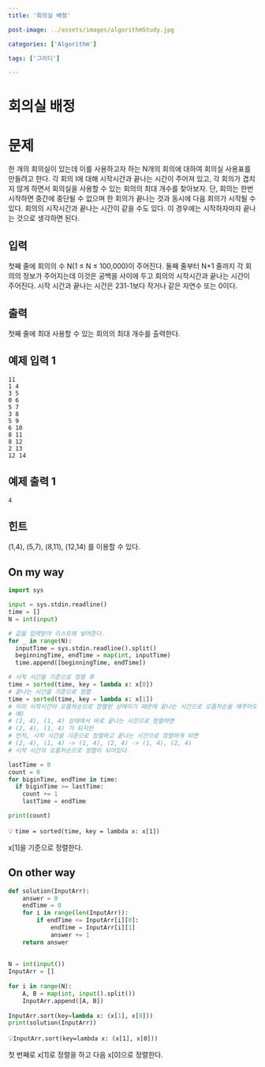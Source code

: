 ```yaml
---
title: '회의실 배정'

post-image: ../assets/images/algorithmStudy.jpg

categories: ['Algorithm']

tags: ['그리디']

---
```


# 회의실 배정 

# 문제

한 개의 회의실이 있는데 이를 사용하고자 하는 N개의 회의에 대하여 회의실 사용표를 만들려고 한다. 각 회의 I에 대해 시작시간과 끝나는 시간이 주어져 있고, 각 회의가 겹치지 않게 하면서 회의실을 사용할 수 있는 회의의 최대 개수를 찾아보자. 단, 회의는 한번 시작하면 중간에 중단될 수 없으며 한 회의가 끝나는 것과 동시에 다음 회의가 시작될 수 있다. 회의의 시작시간과 끝나는 시간이 같을 수도 있다. 이 경우에는 시작하자마자 끝나는 것으로 생각하면 된다.

## 입력

첫째 줄에 회의의 수 N(1 ≤ N ≤ 100,000)이 주어진다. 둘째 줄부터 N+1 줄까지 각 회의의 정보가 주어지는데 이것은 공백을 사이에 두고 회의의 시작시간과 끝나는 시간이 주어진다. 시작 시간과 끝나는 시간은 231-1보다 작거나 같은 자연수 또는 0이다.

## 출력

첫째 줄에 최대 사용할 수 있는 회의의 최대 개수를 출력한다.

## 예제 입력 1

```
11
1 4
3 5
0 6
5 7
3 8
5 9
6 10
8 11
8 12
2 13
12 14
```

## 예제 출력 1

```
4
```

## 힌트

(1,4), (5,7), (8,11), (12,14) 를 이용할 수 있다.

## On my way

```python
import sys  

input = sys.stdin.readline()
time = []
N = int(input)

# 값을 입력받아 리스트에 넣어준다.
for _ in range(N):
  inputTime = sys.stdin.readline().split()
  beginningTime, endTime = map(int, inputTime)
  time.append([beginningTime, endTime])

# 시작 시간을 기준으로 정렬 후
time = sorted(time, key = lambda x: x[0])
# 끝나는 시간을 기준으로 정렬
time = sorted(time, key = lambda x: x[1])
# 이미 시작시간이 오름차순으로 정렬된 상태이기 때문에 끝나는 시간으로 오름차순을 해주어도 자연히 끝나는 시간이 같을 때에는 시작시간의 오름차순으로 정렬이 되어있다.
# 예)
# (2, 4), (1, 4) 상태에서 바로 끝나는 시간으로 정렬하면
# (2, 4), (1, 4) 가 되지만
# 먼저, 시작 시간을 기준으로 정렬하고 끝나는 시간으로 정렬하게 되면
# (2, 4), (1, 4) -> (1, 4), (2, 4) -> (1, 4), (2, 4)
# 시작 시간의 오름차순으로 정렬이 되어있다.

lastTime = 0
count = 0
for biginTime, endTime in time:
  if biginTime >= lastTime:
    count += 1
    lastTime = endTime

print(count)

```

💡 `time = sorted(time, key = lambda x: x[1])`

x[1]을 기준으로 정렬한다.

## On other way

```python
def solution(InputArr):
    answer = 0
    endTime = 0
    for i in range(len(InputArr)):
        if endTime <= InputArr[i][0]:
            endTime = InputArr[i][1]
            answer += 1
    return answer
 
 
N = int(input())
InputArr = []
 
for i in range(N):
    A, B = map(int, input().split())
    InputArr.append([A, B])
 
InputArr.sort(key=lambda x: (x[1], x[0]))
print(solution(InputArr))
```

💡`InputArr.sort(key=lambda x: (x[1], x[0]))`

첫 번째로 x[1]로 정렬을 하고 다음 x[0]으로 정렬한다.

